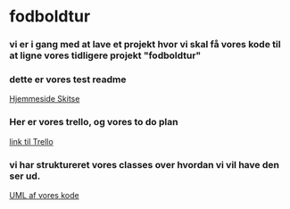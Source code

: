 # fodboldtur 

### vi er i gang med at lave et projekt hvor vi skal få vores kode til at ligne vores tidligere projekt "fodboldtur" 

### dette er vores test readme
[Hjemmeside Skitse](assets/img/Git.jpg)

### Her er vores trello, og vores to do plan
[link til Trello](https://trello.com/b/13VpV6lW/fodboldtur)
### vi har struktureret vores classes over hvordan vi vil have den ser ud.

[UML af vores kode](assets/img/UML.png)

